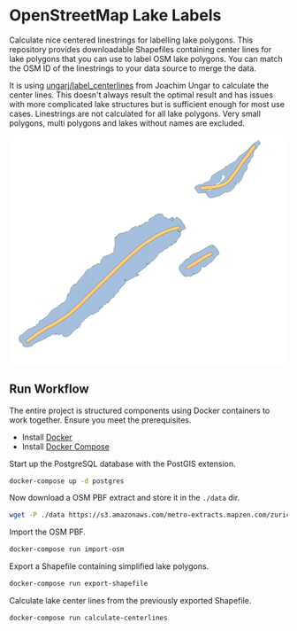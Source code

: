# OpenStreetMap Lake Labels

Calculate nice centered linestrings for labelling lake polygons.
This repository provides downloadable Shapefiles containing center lines for lake polygons
that you can use to label OSM lake polygons. You can match the OSM ID of the linestrings to your
data source to merge the data.

It is using [ungarj/label_centerlines](https://github.com/ungarj/label_centerlines) from Joachim Ungar to calculate the center lines. This doesn't always result the optimal result and has issues with more complicated lake structures but is sufficient enough for most use cases. Linestrings are not calculated for all lake polygons. Very small polygons, multi polygons and lakes without names are excluded.

![Lake center lines for labels](lakelines.png)

## Run Workflow

The entire project is structured components using Docker containers
to work together. Ensure you meet the prerequisites.

- Install [Docker](https://docs.docker.com/engine/installation/)
- Install [Docker Compose](https://docs.docker.com/compose/install/)

Start up the PostgreSQL database with the PostGIS extension.

```bash
docker-compose up -d postgres
```

Now download a OSM PBF extract and store it in the `./data` dir.

```bash
wget -P ./data https://s3.amazonaws.com/metro-extracts.mapzen.com/zurich_switzerland.osm.pbf
```

Import the OSM PBF.

```bash
docker-compose run import-osm
```

Export a Shapefile containing simplified lake polygons.

```bash
docker-compose run export-shapefile
```

Calculate lake center lines from the previously exported Shapefile.

```bash
docker-compose run calculate-centerlines
```

